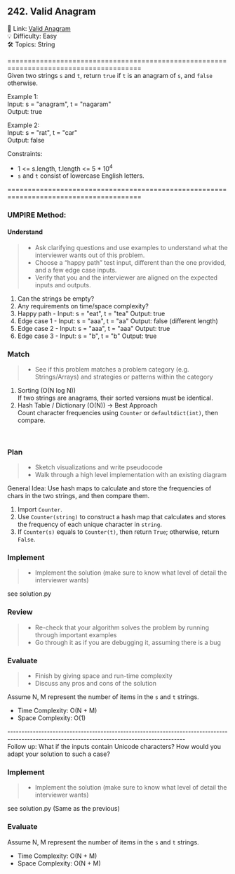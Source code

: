 ## 242. Valid Anagram
🔗 Link: [Valid Anagram](https://leetcode.com/problems/valid-anagram/description/)<br>
💡 Difficulty: Easy<br>
🛠️ Topics: String<br>

=======================================================================================<br>
Given two strings `s` and `t`, return `true` if `t` is an anagram of `s`, and `false` otherwise.<br>

 
Example 1:<br>
Input: s = "anagram", t = "nagaram"<br>
Output: true<br>

Example 2:<br>
Input: s = "rat", t = "car"<br>
Output: false<br>

 
Constraints:
- 1 <= s.length, t.length <= 5 * 10<sup>4</sup>
- `s` and `t` consist of lowercase English letters.

=======================================================================================<br>
### UMPIRE Method:
#### Understand

> - Ask clarifying questions and use examples to understand what the interviewer wants out of this problem.
> - Choose a “happy path” test input, different than the one provided, and a few edge case inputs. 
> - Verify that you and the interviewer are aligned on the expected inputs and outputs.
1. Can the strings be empty?
2. Any requirements on time/space complexity?
3. Happy path - Input: s = "eat", t = "tea" Output: true
4. Edge case 1 - Input: s = "aaa", t = "aa" Output: false (different length)
5. Edge case 2 - Input: s = "aaa", t = "aaa" Output: true
6. Edge case 3 - Input: s = "b", t = "b" Output: true

### Match
> - See if this problem matches a problem category (e.g. Strings/Arrays) and strategies or patterns within the category
1. Sorting (O(N log N))<br>
   If two strings are anagrams, their sorted versions must be identical.<br>
2. Hash Table / Dictionary (O(N)) → Best Approach<br>
   Count character frequencies using `Counter` or `defaultdict(int)`, then compare.<br>
<br>

### Plan
> - Sketch visualizations and write pseudocode
> - Walk through a high level implementation with an existing diagram

General Idea: Use hash maps to calculate and store the frequencies of chars in the two strings, and then compare them.
1) Import `Counter`.<br>
2) Use `Counter(string)` to construct a hash map that calculates and stores the frequency of each unique character in `string`. <br>
3) If `Counter(s)` equals to `Counter(t)`, then return `True`; otherwise, return `False`.<br>
  
    
### Implement
> - Implement the solution (make sure to know what level of detail the interviewer wants)

see solution.py 

### Review
> - Re-check that your algorithm solves the problem by running through important examples
> - Go through it as if you are debugging it, assuming there is a bug
### Evaluate
> - Finish by giving space and run-time complexity
> - Discuss any pros and cons of the solution

Assume N, M represent the number of items in the `s` and `t` strings.

- Time Complexity: O(N + M)
- Space Complexity: O(1)
  
---------------------------------------------------------------------------------------------------------------------------------------------<br>
Follow up: What if the inputs contain Unicode characters? How would you adapt your solution to such a case?
    
### Implement
> - Implement the solution (make sure to know what level of detail the interviewer wants)

see solution.py (Same as the previous)

### Evaluate
Assume N, M represent the number of items in the `s` and `t` strings.

- Time Complexity: O(N + M)
- Space Complexity: O(N + M)
